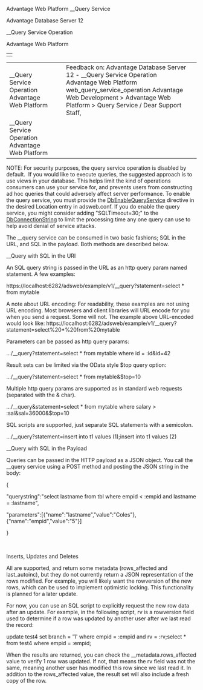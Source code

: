 Advantage Web Platform \_\_Query Service




Advantage Database Server 12  

\_\_Query Service Operation

Advantage Web Platform

|  |
| --- |
|  |

|  |  |  |  |  |
| --- | --- | --- | --- | --- |
| \_\_Query Service Operation  Advantage Web Platform |  |  | Feedback on: Advantage Database Server 12 - \_\_Query Service Operation Advantage Web Platform web\_query\_service\_operation Advantage Web Development > Advantage Web Platform > Query Service / Dear Support Staff, |  |
| \_\_Query Service Operation  Advantage Web Platform |  |  |  |  |

NOTE: For security purposes, the query service operation is disabled by default.  If you would like to execute queries, the suggested approach is to use views in your database. This helps limit the kind of operations consumers can use your service for, and prevents users from constructing ad hoc queries that could adversely affect server performance. To enable the query service, you must provide the [DbEnableQueryService](web_installing_the_awp.htm) directive in the desired Location entry in adsweb.conf. If you do enable the query service, you might consider adding "SQLTimeout=30;" to the [DbConnectionString](web_installing_the_awp.htm) to limit the processing time any one query can use to help avoid denial of service attacks.

The \_\_query service can be consumed in two basic fashions; SQL in the URL, and SQL in the payload. Both methods are described below.

\_\_Query with SQL in the URI

An SQL query string is passed in the URL as an http query param named statement. A few examples:

https://localhost:6282/adsweb/example/v1/\_\_query?statement=select \* from mytable

A note about URL encoding: For readability, these examples are not using URL encoding. Most browsers and client libraries will URL encode for you when you send a request. Some will not. The example above URL-encoded would look like: https://localhost:6282/adsweb/example/v1/\_\_query?statement=select%20\*%20from%20mytable

Parameters can be passed as http query params:

.../\_\_query?statement=select \* from mytable where id = :id&id=42

Result sets can be limited via the OData style $top query option:

.../\_\_query?statement=select \* from mytable&$top=10

Multiple http query params are supported as in standard web requests (separated with the & char).

.../\_\_query&statement=select \* from mytable where salary > :sal&sal=36000&$top=10

SQL scripts are supported, just separate SQL statements with a semicolon.

.../\_\_query?statement=insert into t1 values (1);insert into t1 values (2)

\_\_Query with SQL in the Payload

Queries can be passed in the HTTP payload as a JSON object. You call the \_\_query service using a POST method and posting the JSON string in the body:

{

"querystring":"select lastname from tbl where empid < :empid and lastname = :lastname",

"parameters":[{"name":"lastname","value":"Coles"},{"name":"empid","value":"5"}]

}

 

Inserts, Updates and Deletes

All are supported, and return some metadata (rows\_affected and last\_autoinc), but they do not currently return a JSON representation of the rows modified. For example, you will likely want the rowversion of the new rows, which can be used to implement optimistic locking. This functionality is planned for a later update.

For now, you can use an SQL script to explicitly request the new row data after an update. For example, in the following script, rv is a rowversion field used to determine if a row was updated by another user after we last read the record:

update test4 set branch = '1' where empid = :empid and rv = :rv;select \* from test4 where empid = :empid;

When the results are returned, you can check the \_\_metadata.rows\_affected value to verify 1 row was updated. If not, that means the rv field was not the same, meaning another user has modified this row since we last read it. In addition to the rows\_affected value, the result set will also include a fresh copy of the row.